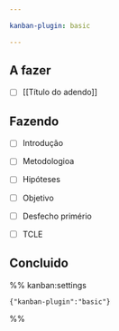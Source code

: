 ```yaml
---

kanban-plugin: basic

---
```


## A fazer

- [ ] [[Título do adendo]]


## Fazendo

- [ ] Introdução
- [ ] Metodologioa
- [ ] Hipóteses
- [ ] Objetivo
- [ ] Desfecho primério
- [ ] TCLE


## Concluido





%% kanban:settings
```
{"kanban-plugin":"basic"}
```
%%
